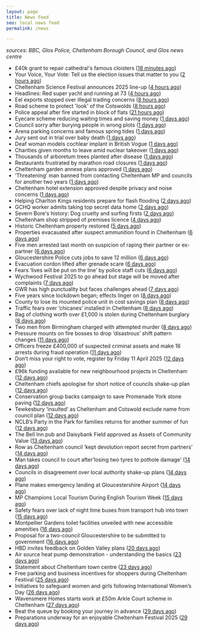 ```yaml
---
layout: page
title: News Feed
seo: local news feed
permalink: /news

---
```


_sources: BBC, Glos Police, Cheltenham Borough Council, and Glos news centre_

<!-- news_marker starts -->
- £40k grant to repair cathedral's famous cloisters ([18 minutes ago](https://www.bbc.com/news/articles/c0kx461kezeo))
- Your Voice, Your Vote: Tell us the election issues that matter to you ([2 hours ago](https://www.bbc.com/news/articles/cz440j1x4xno))
- Cheltenham Science Festival announces 2025 line-up ([4 hours ago](https://www.bbc.com/news/articles/clyq20y0lm1o))
- Headlines: Red super yacht and running at 73 ([4 hours ago](https://www.bbc.com/news/articles/ckg5lv8pk0ro))
- Eel exports stopped over illegal trading concerns ([8 hours ago](https://www.bbc.com/news/articles/cvg7wl7jywzo))
- Road scheme to protect 'look' of the Cotswolds ([8 hours ago](https://www.bbc.com/news/articles/ckg1nmkdp8lo))
- Police appeal after fire started in block of flats ([21 hours ago](https://www.bbc.com/news/articles/cdde4qnddqvo))
- Eyecare scheme reducing waiting times and saving money ([1 days ago](https://www.bbc.com/news/articles/c75dn5p29q5o))
- Council sorry after burying people in wrong plots ([1 days ago](https://www.bbc.com/news/articles/c0r5895gpn7o))
- Arena parking concerns and famous spring tides ([1 days ago](https://www.bbc.com/news/articles/c0jzwe1j2pgo))
- Jury sent out in trial over baby death ([1 days ago](https://www.bbc.com/news/articles/cy5ryyd491wo))
- Deaf woman models cochlear implant in British Vogue ([1 days ago](https://www.bbc.com/news/articles/c3e4ydx8vvjo))
- Charities given months to leave amid nuclear takeover ([1 days ago](https://www.bbc.com/news/articles/ckgdg2x461ko))
- Thousands of arboretum trees planted after disease ([1 days ago](https://www.bbc.com/news/articles/czx4gr4v8p4o))
- Restaurants frustrated by marathon road closures ([1 days ago](https://www.bbc.com/news/articles/c4grqg74j9zo))
- Cheltenham garden annexe plans approved ([1 days ago](https://gloucesternewscentre.co.uk/cheltenham-garden-annexe-plans-approved/))
- ‘Threatening’ man banned from contacting Cheltenham MP and councils for another two years ([1 days ago](https://gloucesternewscentre.co.uk/threatening-man-banned-from-contacting-cheltenham-mp-and-councils-for-another-two-years/))
- Cheltenham hotel extension approved despite privacy and noise concerns ([1 days ago](https://gloucesternewscentre.co.uk/cheltenham-hotel-extension-approved-despite-privacy-and-noise-concerns/))
- Helping Charlton Kings residents prepare for flash flooding ([2 days ago](https://www.cheltenham.gov.uk/news/article/3000/helping_charlton_kings_residents_prepare_for_flash_flooding))
- GCHQ worker admits taking top secret data home ([2 days ago](https://www.bbc.com/news/articles/c5y6933pp9go))
- Severn Bore's history: Dog cruelty and surfing firsts ([2 days ago](https://www.bbc.com/news/articles/cx2e2501nk0o))
- Cheltenham shop stripped of premises licence ([4 days ago](https://gloucesternewscentre.co.uk/cheltenham-shop-stripped-of-premises-licence/))
- Historic Cheltenham property restored ([5 days ago](https://gloucesternewscentre.co.uk/historic-cheltenham-property-restored/))
- Properties evacauated after suspect ammunition found in Cheltenham ([6 days ago](https://gloucesternewscentre.co.uk/propeties-evacauated-after-suspect-ammuintion-found-in-cheltenham/))
- Five men arrested last month on suspicion of raping their partner or ex-partner ([6 days ago](https://gloucesternewscentre.co.uk/five-men-arrested-last-month-on-suspicion-of-raping-their-partner-or-ex-partner/))
- Gloucestershire Police cuts jobs to save 12 million ([6 days ago](https://www.bbc.co.uk/sounds/play/p0l0mzhx))
- Evacuation cordon lifted after grenade scare ([6 days ago](https://gloucesternewscentre.co.uk/evacuation-cordon-lifted-after-grenade-scare/))
- Fears ‘lives will be put on the line’ by police staff cuts ([6 days ago](https://gloucesternewscentre.co.uk/fears-lives-will-be-put-on-the-line-by-police-staff-cuts/))
- Wychwood Festival 2025 to go ahead but stage will be moved after complaints ([7 days ago](https://gloucesternewscentre.co.uk/wychwood-festival-2025-to-go-ahead-but-stage-will-be-moved-after-complaints/))
- GWR has high punctuality but faces challenges ahead ([7 days ago](https://www.bbc.co.uk/sounds/play/p0l0f06h))
- Five years since lockdown began; effects linger on ([8 days ago](https://www.bbc.co.uk/sounds/play/p0l08789))
- County to lose its mounted police unit in cost savings plan ([8 days ago](https://gloucesternewscentre.co.uk/county-to-lose-its-mounted-police-unit-in-cost-savings-plan/))
- Traffic fears over ‘chicanes’ installed in Cheltenham ([8 days ago](https://gloucesternewscentre.co.uk/traffic-fears-over-chicanes-installed-in-cheltenham/))
- Bag of clothing worth over £1,000 is stolen during Cheltenham burglary ([8 days ago](https://gloucesternewscentre.co.uk/bag-of-clothing-worth-over-1000-is-stolen-during-cheltenham-burglary/))
- Two men from Birmingham charged with attempted murder ([8 days ago](https://gloucesternewscentre.co.uk/two-men-from-birmingham-charged-with-attempted-murder/))
- Pressure mounts on fire bosses to drop ‘disastrous’ shift pattern changes ([11 days ago](https://gloucesternewscentre.co.uk/pressure-mounts-on-fire-bosses-to-drop-disastrous-shift-pattern-changes/))
- Officers freeze £400,000 of suspected criminal assets and make 16 arrests during fraud operation ([11 days ago](https://gloucesternewscentre.co.uk/officers-freeze-400000-of-suspected-criminal-assets-and-make-16-arrests-during-fraud-operation/))
- Don’t miss your right to vote, register by Friday 11 April 2025 ([12 days ago](https://www.cheltenham.gov.uk/news/article/2999/dont_miss_your_right_to_vote_register_by_friday_11_april_2025))
- £96k funding available for new neighbourhood projects in Cheltenham ([12 days ago](https://www.cheltenham.gov.uk/news/article/2998/96k_funding_available_for_new_neighbourhood_projects_in_cheltenham))
- Cheltenham chiefs apologise for short notice of councils shake-up plan ([12 days ago](https://gloucesternewscentre.co.uk/cheltenham-chiefs-apologise-for-short-notice-of-councils-shake-up-plan/))
- Conservation group backs campaign to save Promenade York stone paving ([12 days ago](https://gloucesternewscentre.co.uk/conservation-group-backs-campaign-to-save-promenade-york-stone-paving/))
- Tewkesbury ‘insulted’ as Cheltenham and Cotswold exclude name from council plan ([12 days ago](https://gloucesternewscentre.co.uk/tewkesbury-insulted-as-cheltenham-and-cotswold-exclude-name-from-council-plan/))
- NCLB’s Party in the Park for families returns for another summer of fun ([12 days ago](https://www.cheltenham.gov.uk/news/article/2997/nclbs_party_in_the_park_for_families_returns_for_another_summer_of_fun))
- The Bell Inn pub and Daisybank Field approved as Assets of Community Value ([13 days ago](https://www.cheltenham.gov.uk/news/article/2996/the_bell_inn_pub_and_daisybank_field_approved_as_assets_of_community_value))
- Row as Cheltenham council ‘kept devolution report secret from partners’ ([14 days ago](https://gloucesternewscentre.co.uk/row-as-cheltenham-council-kept-devolution-report-secret-from-partners/))
- Man takes council to court after’losing two tyres to pothole damage’ ([14 days ago](https://gloucesternewscentre.co.uk/man-takes-council-to-court-afterlosing-two-tyres-to-pothole-damage/))
- Councils in disagreement over local authority shake-up plans ([14 days ago](https://gloucesternewscentre.co.uk/councils-in-disagreement-over-local-authority-shake-up-plans/))
- Plane makes emergency landing at Gloucestershire Airport ([14 days ago](https://gloucesternewscentre.co.uk/plane-makes-emergency-landing-at-gloucestershire-airport/))
- MP Champions Local Tourism During English Tourism Week ([15 days ago](https://gloucesternewscentre.co.uk/mp-champions-local-tourism-during-english-tourism-week/))
- Safety fears over lack of night time buses from transport hub into town ([15 days ago](https://gloucesternewscentre.co.uk/safety-fears-over-lack-of-night-time-buses-from-transport-hub-into-town/))
- Montpellier Gardens toilet facilities unveiled with new accessible amenities ([16 days ago](https://www.cheltenham.gov.uk/news/article/2995/montpellier_gardens_toilet_facilities_unveiled_with_new_accessible_amenities))
- Proposal for a two-council Gloucestershire to be submitted to government ([16 days ago](https://www.cheltenham.gov.uk/news/article/2994/proposal_for_a_two-council_gloucestershire_to_be_submitted_to_government))
- HBD invites feedback on Golden Valley plans ([20 days ago](https://www.cheltenham.gov.uk/news/article/2993/hbd_invites_feedback_on_golden_valley_plans))
- Air source heat pump demonstration - understanding the basics ([23 days ago](https://www.cheltenham.gov.uk/news/article/2992/air_source_heat_pump_demonstration_-_understanding_the_basics))
- Statement about Cheltenham town centre ([23 days ago](https://www.cheltenham.gov.uk/news/article/2991/statement_about_cheltenham_town_centre))
- Free parking and business incentives for shoppers during Cheltenham Festival ([25 days ago](https://www.cheltenham.gov.uk/news/article/2990/free_parking_and_business_incentives_for_shoppers_during_cheltenham_festival))
- Initiatives to safeguard women and girls following International Women’s Day ([26 days ago](https://www.cheltenham.gov.uk/news/article/2989/initiatives_to_safeguard_women_and_girls_following_international_womens_day))
- Wavensmere Homes starts work at £50m Arkle Court scheme in Cheltenham ([27 days ago](https://www.cheltenham.gov.uk/news/article/2988/wavensmere_homes_starts_work_at_50m_arkle_court_scheme_in_cheltenham))
- Beat the queue by booking your journey in advance ([29 days ago](https://www.cheltenham.gov.uk/news/article/2987/beat_the_queue_by_booking_your_journey_in_advance))
- Preparations underway for an enjoyable Cheltenham Festival 2025 ([29 days ago](https://www.cheltenham.gov.uk/news/article/2986/preparations_underway_for_an_enjoyable_cheltenham_festival_2025))

<!-- news_marker ends -->

